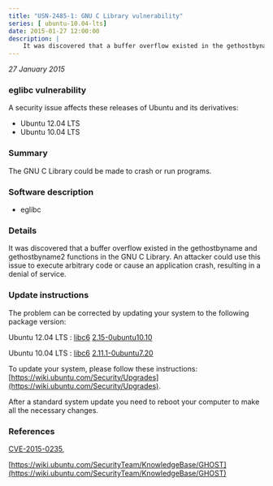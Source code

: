```yaml
---
title: "USN-2485-1: GNU C Library vulnerability"
series: [ ubuntu-10.04-lts]
date: 2015-01-27 12:00:00
description: |
    It was discovered that a buffer overflow existed in the gethostbyname and gethostbyname2 functions in the GNU C Library. An attacker could use this issue to execute arbitrary code or cause an application crash, resulting in a denial of service. 
--- 
```

 
 

*27 January 2015*

### eglibc vulnerability

A security issue affects these releases of Ubuntu and its derivatives:

* Ubuntu 12.04 LTS
* Ubuntu 10.04 LTS

### Summary

The GNU C Library could be made to crash or run programs. 

### Software description

* eglibc 

### Details

It was discovered that a buffer overflow existed in the gethostbyname and gethostbyname2 functions in the GNU C Library. An attacker could use this issue to execute arbitrary code or cause an application crash, resulting in a denial of service. 

### Update instructions

The problem can be corrected by updating your system to the following package version:

Ubuntu 12.04 LTS
 : [libc6](https://launchpad.net/ubuntu/+source/eglibc) <span> [2.15-0ubuntu10.10](https://launchpad.net/ubuntu/+source/eglibc/2.15-0ubuntu10.10) </span> 

Ubuntu 10.04 LTS
 : [libc6](https://launchpad.net/ubuntu/+source/eglibc) <span> [2.11.1-0ubuntu7.20](https://launchpad.net/ubuntu/+source/eglibc/2.11.1-0ubuntu7.20) </span> 

To update your system, please follow these instructions: [https://wiki.ubuntu.com/Security/Upgrades](https://wiki.ubuntu.com/Security/Upgrades).

After a standard system update you need to reboot your computer to make all the necessary changes. 

### References

 
 [CVE-2015-0235](http://people.ubuntu.com/~ubuntu-security/cve/CVE-2015-0235), 

 [https://wiki.ubuntu.com/SecurityTeam/KnowledgeBase/GHOST](https://wiki.ubuntu.com/SecurityTeam/KnowledgeBase/GHOST)
 

